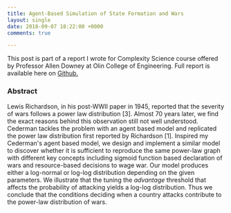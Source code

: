 ```yaml
---
title: Agent-Based Simulation of State Formation and Wars
layout: single
date: 2018-09-07 18:22:00 +0000
comments: true

---
```

This post is part of a report I wrote for Complexity Science course offered by Professor Allen Downey at Olin College of Engineering. Full report is available here on [Github.](https://github.com/CleanestMink126/Power-Laws-and-Wars/blob/master/reports/final_report.md)

### Abstract

Lewis Richardson, in his post-WWII paper in 1945, reported that the severity of wars follows a power law distribution \[3\]. Almost 70 years later, we find the exact reasons behind this observation still not well understood.
Cederman tackles the problem with an agent based model and replicated the power law distribution first reported by Richardson \[1\]. Inspired my Cederman's agent based model, we design and implement a similar model to discover whether it is sufficient to reproduce the same power-law graph with different key concepts including sigmoid function based declaration of wars and resource-based decisions to wage war. Our model produces either a log-normal or log-log distribution depending on the given parameters. We illustrate that the tuning the <i>advantage</i> threshold that affects the probability of attacking yields a log-log distribution. Thus we conclude that the conditions deciding when a country attacks contribute to the power-law distribution of wars.

